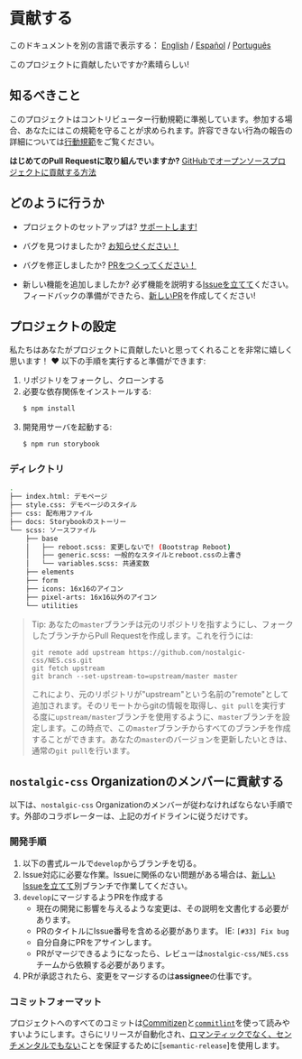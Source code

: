 # 貢献する

このドキュメントを別の言語で表示する：
[English](CONTRIBUTING.md) / [Español](.github/CONTRIBUTING-es.md) / [Português](.github/CONTRIBUTING-pt-BR.md)

このプロジェクトに貢献したいですか?素晴らしい!

## 知るべきこと

このプロジェクトはコントリビューター行動規範に準拠しています。参加する場合、あなたにはこの規範を守ることが求められます。許容できない行為の報告の詳細については[行動規範][code-of-conduct]をご覧ください。

**はじめてのPull Requestに取り組んでいますか?**
[GitHubでオープンソースプロジェクトに貢献する方法][egghead]

## どのように行うか

* プロジェクトのセットアップは?
  [サポートします!](#project-setup)

* バグを見つけましたか?
  [お知らせください！][new-issue]

* バグを修正しましたか?
  [PRをつくってください！][new-pr]

* 新しい機能を追加しましたか?
  必ず機能を説明する[Issueを立てて][new-issue]ください。フィードバックの準備ができたら、[新しいPR][new-pr]を作成してください!

## プロジェクトの設定

私たちはあなたがプロジェクトに貢献したいと思ってくれることを非常に嬉しく思います！ :heart: 以下の手順を実行すると準備ができます:

1. リポジトリをフォークし、クローンする
2. 必要な依存関係をインストールする:
    ```sh
    $ npm install
    ```
3. 開発用サーバを起動する:
    ```sh
    $ npm run storybook
    ```

### ディレクトリ
```sh
.
├── index.html: デモページ
├── style.css: デモページのスタイル
├── css: 配布用ファイル
├── docs: Storybookのストーリー
└── scss: ソースファイル
    ├── base
    │   ├── reboot.scss: 変更しないで! (Bootstrap Reboot)
    │   ├── generic.scss: 一般的なスタイルとreboot.cssの上書き
    │   └── variables.scss: 共通変数
    ├── elements
    ├── form
    ├── icons: 16x16のアイコン
    ├── pixel-arts: 16x16以外のアイコン
    └── utilities
```

> Tip: あなたの`master`ブランチは元のリポジトリを指すようにし、フォークしたブランチからPull Requestを作成します。これを行うには:
>
> ```
> git remote add upstream https://github.com/nostalgic-css/NES.css.git
> git fetch upstream
> git branch --set-upstream-to=upstream/master master
> ```
>
> これにより、元のリポジトリが"upstream"という名前の"remote"として追加されます。そのリモートからgitの情報を取得し、`git pull`を実行する度に`upstream/master`ブランチを使用するように、`master`ブランチを設定します。この時点で、この`master`ブランチからすべてのブランチを作成することができます。あなたの`master`のバージョンを更新したいときは、通常の`git pull`を行います。

## `nostalgic-css` Organizationのメンバーに貢献する

以下は、`nostalgic-css` Organizationのメンバーが従わなければならない手順です。外部のコラボレーターは、上記のガイドラインに従うだけです。

### 開発手順

1. 以下の書式ルールで`develop`からブランチを切る。
2. Issue対応に必要な作業。Issueに関係のない問題がある場合は、[新しいIssueを立てて][new-issue]別ブランチで作業してください。
3. `develop`にマージするようPRを作成する
    * 現在の開発に影響を与えるような変更は、その説明を文書化する必要があります。
    * PRのタイトルにIssue番号を含める必要があります。 IE: `[#33] Fix bug`
    * 自分自身にPRをアサインします。
    * PRがマージできるようになったら、レビューは`nostalgic-css/NES.css`チームから依頼する必要があります。
4. PRが承認されたら、変更をマージするのは**assignee**の仕事です。

### コミットフォーマット

プロジェクトへのすべてのコミットは[Commitizen][commitizen]と[`commitlint`][commitlint]を使って読みやすいようにします。さらにリリースが自動化され、[ロマンティックでなく、センチメンタルでもない][sentimental-versioning]ことを保証するために[`semantic-release`]を使用します。





[code-of-conduct]: https://github.com/nostalgic-css/NES.css/blob/master/CODE_OF_CONDUCT.md
[commitizen]: https://github.com/commitizen/cz-cli
[commitlint]: [https://github.com/marionebl/commitlint]
[egghead]: https://egghead.io/series/how-to-contribute-to-an-open-source-project-on-github
[new-issue]: https://github.com/nostalgic-css/NES.css/issues/new
[new-pr]: https://github.com/nostalgic-css/NES.css/compare/develop...develop
[semantic-release]: https://github.com/semantic-release/semantic-release
[sentimental-versioning]: http://sentimentalversioning.org/
